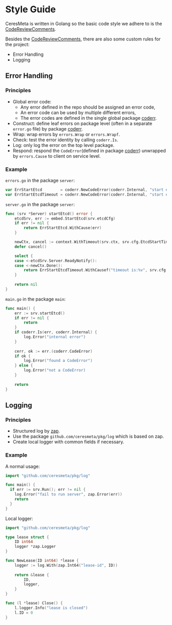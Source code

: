 # Style Guide
CeresMeta is written in Golang so the basic code style we adhere to is the [CodeReviewComments](https://github.com/golang/go/wiki/CodeReviewComments).

Besides the [CodeReviewComments](https://github.com/golang/go/wiki/CodeReviewComments), there are also some custom rules for the project:
- Error Handling
- Logging

## Error Handling
### Principles
- Global error code:
  - Any error defined in the repo should be assigned an error code,
  - An error code can be used by multiple different errors,
  - The error codes are defined in the single global package [coderr](https://github.com/CeresDB/ceresmeta/tree/main/pkg/coderr).
- Construct: define leaf errors on package level (often in a separate `error.go` file) by package [coderr](https://github.com/CeresDB/ceresmeta/tree/main/pkg/coderr).
- Wrap: wrap errors by `errors.Wrap` or `errors.Wrapf`.
- Check: test the error identity by calling `coderr.Is`.
- Log: only log the error on the top level package.
- Respond: respond the `CodeError`(defined in package [coderr](https://github.com/CeresDB/ceresmeta/tree/main/pkg/coderr)) unwrapped by `errors.Cause` to client on service level.

### Example
`errors.go` in the package `server`:
```go
var ErrStartEtcd        = coderr.NewCodeError(coderr.Internal, "start embed etcd")
var ErrStartEtcdTimeout = coderr.NewCodeError(coderr.Internal, "start etcd server timeout")
```

`server.go` in the package `server`:
```go
func (srv *Server) startEtcd() error {
    etcdSrv, err := embed.StartEtcd(srv.etcdCfg)
    if err != nil {
        return ErrStartEtcd.WithCause(err)
    }

    newCtx, cancel := context.WithTimeout(srv.ctx, srv.cfg.EtcdStartTimeout())
    defer cancel()

    select {
    case <-etcdSrv.Server.ReadyNotify():
    case <-newCtx.Done():
        return ErrStartEtcdTimeout.WithCausef("timeout is:%v", srv.cfg.EtcdStartTimeout())
    }
	
    return nil
}
```

`main.go` in the package `main`:
```go
func main() {
    err := srv.startEtcd()
    if err != nil {
        return 
    }
    if coderr.Is(err, coderr.Internal) {
        log.Error("internal error")
    }
	
    cerr, ok := err.(coderr.CodeError)
    if ok {
        log.Error("found a CodeError")	
    } else {
        log.Error("not a CodeError)	
    }
		
    return
}
```

## Logging
### Principles
- Structured log by [zap](https://github.com/uber-go/zap).
- Use the package `github.com/ceresmeta/pkg/log` which is based on zap.
- Create local logger with common fields if necessary.

### Example
A normal usage:
```go
import "github.com/ceresmeta/pkg/log"

func main() {
  if err := srv.Run(); err != nil {
    log.Error("fail to run server", zap.Error(err))
    return
  }
}
```

Local logger:
```go
import "github.com/ceresmeta/pkg/log"

type lease struct {
	ID int64
	logger *zap.Logger
}

func NewLease(ID int64) *lease {
    logger := log.With(zap.Int64("lease-id", ID))
	
	return &lease {
		ID,
		logger,
    }
}

func (l *lease) Close() {
	l.logger.Info("lease is closed")
	l.ID = 0
}
```


